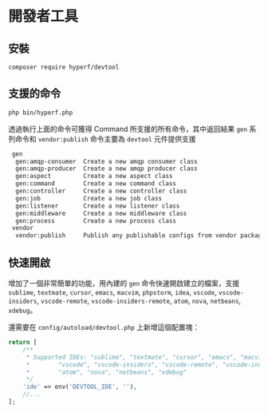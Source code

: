 # 開發者工具

## 安裝

```
composer require hyperf/devtool
```

## 支援的命令

```bash
php bin/hyperf.php
```

透過執行上面的命令可獲得 Command 所支援的所有命令，其中返回結果 `gen` 系列命令和 `vendor:publish` 命令主要為 `devtool` 元件提供支援

```bash
 gen
  gen:amqp-consumer  Create a new amqp consumer class
  gen:amqp-producer  Create a new amqp producer class
  gen:aspect         Create a new aspect class
  gen:command        Create a new command class
  gen:controller     Create a new controller class
  gen:job            Create a new job class
  gen:listener       Create a new listener class
  gen:middleware     Create a new middleware class
  gen:process        Create a new process class
 vendor
  vendor:publish     Publish any publishable configs from vendor packages.
```

## 快速開啟

增加了一個非常簡單的功能，用內建的 `gen` 命令快速開啟建立的檔案，支援 `sublime`, `textmate`, `cursor`, `emacs`, `macvim`, `phpstorm`, `idea`, `vscode`, `vscode-insiders`, `vscode-remote`, `vscode-insiders-remote`, `atom`, `nova`, `netbeans`, `xdebug`。

還需要在 `config/autoload/devtool.php` 上新增這個配置塊：

```php
return [
    /**
     * Supported IDEs: "sublime", "textmate", "cursor", "emacs", "macvim", "phpstorm", "idea",
     *        "vscode", "vscode-insiders", "vscode-remote", "vscode-insiders-remote",
     *        "atom", "nova", "netbeans", "xdebug"
     */
    'ide' => env('DEVTOOL_IDE', ''),
    //...
];
```
